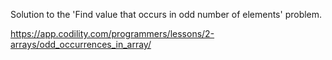 
Solution to the 'Find value that occurs in odd number of elements' problem.

https://app.codility.com/programmers/lessons/2-arrays/odd_occurrences_in_array/

